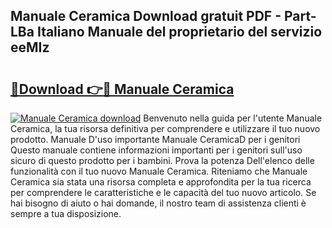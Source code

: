## Manuale Ceramica Download gratuit PDF - Part-LBa Italiano Manuale del proprietario del servizio eeMIz

# <h2><a href="http://dfcw4o.blite.top/?on=Manuale+Ceramica">🔗Download 👉🔴 Manuale Ceramica</a></h2>

[![Manuale Ceramica download](https://i.imgur.com/lujVjoI.png)](http://dfcw4o.blite.top/?on=Manuale+Ceramica)
Benvenuto nella guida per l'utente Manuale Ceramica, la tua risorsa definitiva per comprendere e utilizzare il tuo nuovo prodotto. Manuale D'uso importante Manuale CeramicaD per i genitori Questo manuale contiene informazioni importanti per i genitori sull'uso sicuro di questo prodotto per i bambini. Prova la potenza Dell'elenco delle funzionalità con il tuo nuovo Manuale Ceramica. Riteniamo che Manuale Ceramica sia stata una risorsa completa e approfondita per la tua ricerca per comprendere le caratteristiche e le capacità del tuo nuovo articolo. Se hai bisogno di aiuto o hai domande, il nostro team di assistenza clienti è sempre a tua disposizione.
